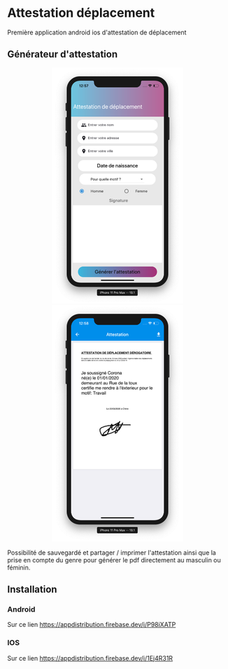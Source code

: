 # Attestation déplacement

Première application android ios d'attestation de déplacement

## Générateur d'attestation
<p align="center">
<img src="https://raw.githubusercontent.com/yos95/Attestation-deplacement/master/Capture%20d%E2%80%99e%CC%81cran%202020-03-20%20a%CC%80%2000.57.07.png" width="300" >
<img src="https://raw.githubusercontent.com/yos95/Attestation-deplacement/master/Capture%20d%E2%80%99e%CC%81cran%202020-03-20%20a%CC%80%2000.58.38.png" width="300">
  </p>

Possibilité de sauvegardé et partager / imprimer l'attestation ainsi que  la prise en compte du genre pour générer le pdf directement au masculin ou féminin.

## Installation

### Android

Sur ce lien https://appdistribution.firebase.dev/i/P98iXATP


### IOS

Sur ce lien https://appdistribution.firebase.dev/i/1Ej4R31R
